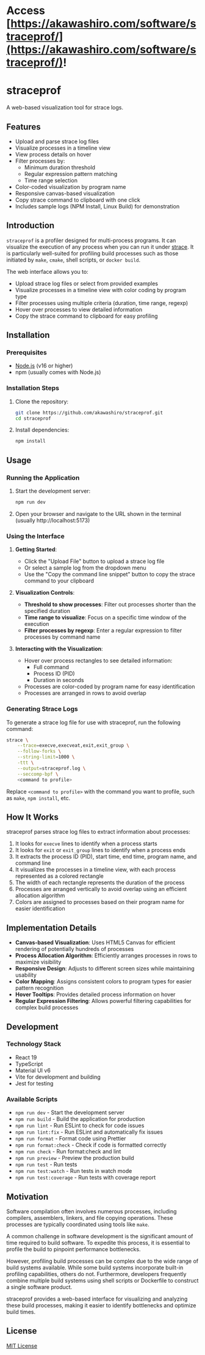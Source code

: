 # Access [https://akawashiro.com/software/straceprof/](https://akawashiro.com/software/straceprof/)!

# straceprof

A web-based visualization tool for strace logs.

## Features

- Upload and parse strace log files
- Visualize processes in a timeline view
- View process details on hover
- Filter processes by:
  - Minimum duration threshold
  - Regular expression pattern matching
  - Time range selection
- Color-coded visualization by program name
- Responsive canvas-based visualization
- Copy strace command to clipboard with one click
- Includes sample logs (NPM Install, Linux Build) for demonstration

## Introduction

`straceprof` is a profiler designed for multi-process programs. It can visualize the execution of any process when you can run it under [strace](https://strace.io/). It is particularly well-suited for profiling build processes such as those initiated by `make`, `cmake`, shell scripts, or `docker build`.

The web interface allows you to:

- Upload strace log files or select from provided examples
- Visualize processes in a timeline view with color coding by program type
- Filter processes using multiple criteria (duration, time range, regexp)
- Hover over processes to view detailed information
- Copy the strace command to clipboard for easy profiling

## Installation

### Prerequisites

- [Node.js](https://nodejs.org/) (v16 or higher)
- npm (usually comes with Node.js)

### Installation Steps

1. Clone the repository:

   ```bash
   git clone https://github.com/akawashiro/straceprof.git
   cd straceprof
   ```

2. Install dependencies:
   ```bash
   npm install
   ```

## Usage

### Running the Application

1. Start the development server:

   ```bash
   npm run dev
   ```

2. Open your browser and navigate to the URL shown in the terminal (usually http://localhost:5173)

### Using the Interface

1. **Getting Started**:

   - Click the "Upload File" button to upload a strace log file
   - Or select a sample log from the dropdown menu
   - Use the "Copy the command line snippet" button to copy the strace command to your clipboard

2. **Visualization Controls**:

   - **Threshold to show processes**: Filter out processes shorter than the specified duration
   - **Time range to visualize**: Focus on a specific time window of the execution
   - **Filter processes by regexp**: Enter a regular expression to filter processes by command name

3. **Interacting with the Visualization**:
   - Hover over process rectangles to see detailed information:
     - Full command
     - Process ID (PID)
     - Duration in seconds
   - Processes are color-coded by program name for easy identification
   - Processes are arranged in rows to avoid overlap

### Generating Strace Logs

To generate a strace log file for use with straceprof, run the following command:

```bash
strace \
    --trace=execve,execveat,exit,exit_group \
    --follow-forks \
    --string-limit=1000 \
    -ttt \
    --output=straceprof.log \
    --seccomp-bpf \
    <command to profile>
```

Replace `<command to profile>` with the command you want to profile, such as `make`, `npm install`, etc.

## How It Works

straceprof parses strace log files to extract information about processes:

1. It looks for `execve` lines to identify when a process starts
2. It looks for `exit` or `exit_group` lines to identify when a process ends
3. It extracts the process ID (PID), start time, end time, program name, and command line
4. It visualizes the processes in a timeline view, with each process represented as a colored rectangle
5. The width of each rectangle represents the duration of the process
6. Processes are arranged vertically to avoid overlap using an efficient allocation algorithm
7. Colors are assigned to processes based on their program name for easier identification

## Implementation Details

- **Canvas-based Visualization**: Uses HTML5 Canvas for efficient rendering of potentially hundreds of processes
- **Process Allocation Algorithm**: Efficiently arranges processes in rows to maximize visibility
- **Responsive Design**: Adjusts to different screen sizes while maintaining usability
- **Color Mapping**: Assigns consistent colors to program types for easier pattern recognition
- **Hover Tooltips**: Provides detailed process information on hover
- **Regular Expression Filtering**: Allows powerful filtering capabilities for complex build processes

## Development

### Technology Stack

- React 19
- TypeScript
- Material UI v6
- Vite for development and building
- Jest for testing

### Available Scripts

- `npm run dev` - Start the development server
- `npm run build` - Build the application for production
- `npm run lint` - Run ESLint to check for code issues
- `npm run lint:fix` - Run ESLint and automatically fix issues
- `npm run format` - Format code using Prettier
- `npm run format:check` - Check if code is formatted correctly
- `npm run check` - Run format:check and lint
- `npm run preview` - Preview the production build
- `npm run test` - Run tests
- `npm run test:watch` - Run tests in watch mode
- `npm run test:coverage` - Run tests with coverage report

## Motivation

Software compilation often involves numerous processes, including compilers, assemblers, linkers, and file copying operations. These processes are typically coordinated using tools like `make`.

A common challenge in software development is the significant amount of time required to build software. To expedite this process, it is essential to profile the build to pinpoint performance bottlenecks.

However, profiling build processes can be complex due to the wide range of build systems available. While some build systems incorporate built-in profiling capabilities, others do not. Furthermore, developers frequently combine multiple build systems using shell scripts or Dockerfile to construct a single software product.

straceprof provides a web-based interface for visualizing and analyzing these build processes, making it easier to identify bottlenecks and optimize build times.

## License

[MIT License](https://github.com/akawashiro/straceprof/blob/main/LICENSE)
